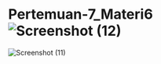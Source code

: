 # Pertemuan-7_Materi6 ![Screenshot (12)](https://github.com/Fandiy306/Petemuan-7_Materi6/assets/132991574/0055a447-b414-4ea6-92b2-3befb0850039)
![Screenshot (11)](https://github.com/Fandiy306/Petemuan-7_Materi6/assets/132991574/e2abe5ea-570d-43c4-a062-612789a41097)
